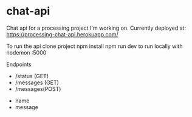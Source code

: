 # chat-api
Chat api for a processing project I'm working on.
Currently deployed at: https://processing-chat-api.herokuapp.com/


To run the api
clone project
npm install
npm run dev to run locally with nodemon :5000


Endpoints
* /status (GET)
* /messages (GET)
* /messages(POST) 
- name
- message

